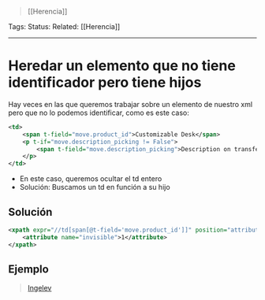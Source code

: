 > [[Herencia]]

Tags: 
Status: 
Related: [[Herencia]]

___

# Heredar un elemento que no tiene identificador pero tiene hijos
Hay veces en las que queremos trabajar sobre un elemento de nuestro xml pero que no lo podemos identificar, como es este caso:

```xml
<td>  
	<span t-field="move.product_id">Customizable Desk</span>  
	<p t-if="move.description_picking != False">  
		<span t-field="move.description_picking">Description on transfer</span>  
	</p>  
</td>
```

- En este caso, queremos ocultar el td entero
- Solución: Buscamos un td en función a su hijo
## Solución
```xml
<xpath expr="//td[span[@t-field='move.product_id']]" position="attributes">
    <attribute name="invisible">1</attribute>
</xpath>
```

## Ejemplo

>[Ingelev](https://github.com/puntsistemes/ingelev_odoo/pull/3/files)